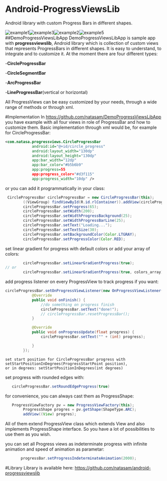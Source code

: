 # Android-ProgressViewsLib
Android library with custom Progress Bars in different shapes. 

![example1](https://github.com/natasam/DemoProgressViewsLibApp/blob/master/screenshots/Screenshot_2015-12-13-17-36-48.png)![example3](https://github.com/natasam/DemoProgressViewsLibApp/blob/master/screenshots/Screenshot_2015-12-13-18-23-10.png)![example2](https://github.com/natasam/DemoProgressViewsLibApp/blob/master/screenshots/Screenshot_2015-12-13-15-56-38.png)![example5](https://github.com/natasam/DemoProgressViewsLibApp/blob/master/screenshots/Screenshot_2015-12-14-01-12-09.png)
##DemoProgressViewsLibApp
DemoProgressViewsLibApp is sample app with **progressviewslib**, Android library which is collection of custom views that represents 
ProgressBars in different shapes. It is easy to understand, to integrate and to customize it.
At the moment there are four different types:

-**CircleProgressBar**

-**CircleSegmentBar**

-**ArcProgressBar**

-**LineProgressBar**(vertical or horizontal)

All ProgressViews can be easy customized by your needs, through a wide range of methods or through xml.

#Implementation
In https://github.com/natasam/DemoProgressViewsLibApp you have example with all four views in role of ProgressBar and 
how to customize them.
Basic implementation through xml would be, for example for CircleProgressBar:
```xml
<com.natasa.progressviews.CircleProgressBar
            android:id="@+id/circle_progress"
            android:layout_width="130dp"
            android:layout_height="130dp"
            app:bar_width="12dp"
            app:bar_color="#b5b6b9"
            app:progress=55
            app:progress_color="#d3f115"
            app:progress_width="10dp" />
```            
or you can add it programmatically in your class:
```java
 CircleProgressBar circleProgressBar = new CircleProgressBar(this);
        ((ViewGroup) findViewById(R.id.rlContainer)).addView(circleProgressBar);
        circleProgressBar.setProgress(65);
        circleProgressBar.setWidth(200);
        circleProgressBar.setWidthProgressBackground(25);
        circleProgressBar.setWidthProgressBarLine(25);
        circleProgressBar.setText("Loading...");
        circleProgressBar.setTextSize(30);
        circleProgressBar.setBackgroundColor(Color.LTGRAY);
        circleProgressBar.setProgressColor(Color.RED);
```        
         
set linear gradient for progress with default colors or add your array of colors:
```java
        circleProgressBar.setLinearGradientProgress(true);
// or
        circleProgressBar.setLinearGradientProgress(true, colors_array);
```
 
add progress listener on every ProgressView to track progress if you want:
```java
circleProgressBar.setOnProgressViewListener(new OnProgressViewListener() {
            @Override
            public void onFinish() {
                //do something on progress finish
                circleProgressBar.setText("done!");
                // circleProgressBar.resetProgressBar();
            }

            @Override
            public void onProgressUpdate(float progress) {
                circleProgressBar.setText("" + (int) progress);

            }
        });
``` 
    set start position for CircleProgressBar progress with setStartPositionInDegrees(ProgressStartPoint position),
    or in degrees: setStartPositionInDegrees(int degrees)
    

  set progress with rounded edges with:  
```java   
   circleProgressBar.setRoundEdgeProgress(true) 
```    
   for convenience, you can always cast them as ProgressShape:
```java   
   ProgressViewFactory pv = new ProgressViewFactory(this);
        ProgressShape progres = pv.getShape(ShapeType.ARC);
        addView((View) progres);
```    
   
        
 All of them extend ProgressView class which extends View and also implements ProgressShape interface.
  So you have a lot of possibilities to use them as you wish.

 you can set all Progress views as indeterminate progress with infinite animation 
 and speed of animation as parametar:
 ```java
        progressBar.setProgressIndeterminateAnimation(2000);
``` 
  
#Library
  Library is available here: https://github.com/natasam/android-progressviewslib
